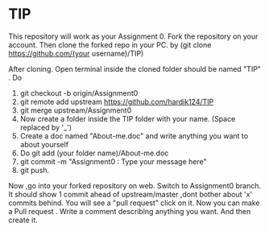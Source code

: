 # TIP


This repository will work as your Assignment 0.
Fork the repository on your account. 
Then clone the forked repo in your PC. by (git clone https://github.com/(your username)/TIP) 

After cloning. Open terminal inside the cloned folder should be named "TIP" .
Do 
1) git checkout -b origin/Assignment0
2) git remote add upstream https://github.com/hardik124/TIP
3) git merge upstream/Assignment0
4) Now create a folder inside the TIP folder with your name. (Space replaced by '_') 
5) Create a doc named "About-me.doc" and write anything you want to about yourself 
6) Do git add (your folder name)/About-me.doc 
7) git commit -m "Assignment0 : Type your message here"
8) git push.

Now ,go into your forked repository on web. Switch to Assignment0 branch. It should show 1 commit ahead of upstream/master ,dont bother about 'x' commits behind. You will see a "pull request" click on it. Now you can make a Pull request . Write a comment describing anything you want. And then create it.

